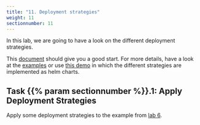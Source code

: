 ```yaml
---
title: "11. Deployment strategies"
weight: 11
sectionnumber: 11
---
```


In this lab, we are going to have a look on the different deployment strategies.

This [document](https://www.cncf.io/wp-content/uploads/2018/03/CNCF-Presentation-Template-K8s-Deployment.pdf) should give you a good start. For more details, have a look at the [examples](https://github.com/ContainerSolutions/k8s-deployment-strategies) or use [this demo](https://github.com/acend/deployment-strategies-demo) in which the different strategies are implemented as helm charts.


## Task {{% param sectionnumber %}}.1: Apply Deployment Strategies

Apply some deployment strategies to the example from [lab 6](../06.0).
